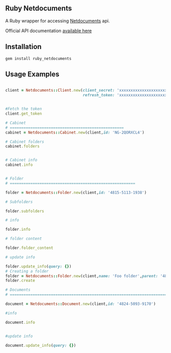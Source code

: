 ## Ruby Netdocuments


A Ruby wrapper for accessing [Netdocuments](https://www.netdocuments.com) api.

Official API documentation [available here](https://vault.netvoyage.com/neWeb2/delView.aspx?env=%2FQ21%2F8%2Fa%2Fm%2Fs%2F~121219174809946.nev&dn=1&v=9&dl=1&p=0&e=20160314&t=UqvBwPQjj1IVRRdzbSYLJVlpSCY%3D)



Installation
------


    gem install ruby_netdocuments


Usage Examples
------

```ruby

client = Netdocuments::Client.new(client_secret: 'xxxxxxxxxxxxxxxxxxxxxxxxxxxxxxxxxxxxxxxxxx',
                                  refresh_token: 'xxxxxxxxxxxxxxxxxxxxxxxxxxxxxxxxxxxxxxxxxx')


#Fetch the token
client.get_token

# Cabinet
# ==================================================
cabinet = Netdocuments::Cabinet.new(client,id: 'NG-2QORXCL4')

# Cabinet folders
cabinet.folders


# Cabinet info
cabinet.info


# Folder
# =======================================================

folder = Netdocuments::Folder.new(client,id: '4815-5113-1938')

# Subfolders

folder.subfolders

# info

folder.info

# folder content

folder.folder_content

# update info

folder.update_info(query: {})
# Creating a folder
folder = Netdocuments::Folder.new(client,name: 'Foo folder',parent: '4815-5113-1938')
folder.create

# Documents
# ===================================================================================

document = Netdocuments::Document.new(client,id: '4824-5093-9170')

#info

document.info


#update info

document.update_info(query: {})

```
